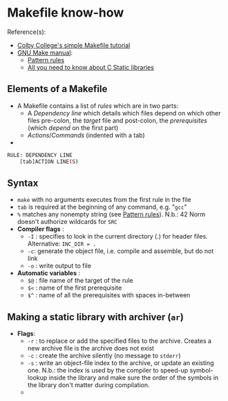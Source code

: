 # Makefile know-how
Reference(s):
- [Colby College's simple Makefile tutorial](https://www.cs.colby.edu/maxwell/courses/tutorials/maketutor/)
- [GNU Make manual](https://www.gnu.org/software/make/manual/make.html):
	- [Pattern rules](https://www.gnu.org/software/make/manual/make.html#Pattern-Intro)
	- [All you need to know about C Static libraries](https://dev.to/iamkhalil42/all-you-need-to-know-about-c-static-libraries-1o0b)

## Elements of a Makefile
- A Makefile contains a list of *rules* which are in two parts:
	- A *Dependency line* which details which files depend on which other files
		pre-colon, the *target* file and post-colon, the *prerequisites* (which *depend* on the first part)
	- *Actions*/*Commands* (indented with a tab)
- 
```bash
RULE: DEPENDENCY LINE
	[tab]ACTION LINE(S)
```

## Syntax
- `make` with no arguments executes from the first rule in the file
- `tab` is required at the beginning of any command, e.g. "`gcc`"
- `%` matches any nonempty string (see [Pattern rules](https://www.gnu.org/software/make/manual/make.html#Pattern-Intro)). N.b.: 42 Norm doesn't authorize wildcards for `SRC`
- **Compiler flags** :
	- `-I` : specifies to look in the current directory (.) for header files. Alternative: `INC_DIR = .`
	- `-c`: generate the object file, i.e. compile and assemble, but do not link
	- `-o` : write output to file
- **Automatic variables** :
	- `$@` : file name of the target of the rule
	- `$<` : name of the first prerequisite
	- `$^` : name of all the prerequisites with spaces in-between


## Making a static library with archiver (`ar`)
- **Flags**:
	- `-r` : to replace or add the specified files to the archive. Creates a new archive file is the archive does not exist
	- `-c` : create the archive silently (no message to `stderr`)
	- `-s` : write an object-file index to the archive, or update an existing one. N.b.: the index is used by the compiler to speed-up symbol-lookup inside the library and make sure the order of the symbols in the library don't matter during compilation.
	- 